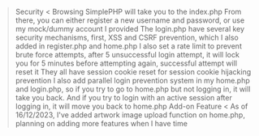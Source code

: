 > Security <
Browsing SimplePHP will take you to the index.php
From there, you can either register a new username and password, or use my mock/dummy account I provided
The login.php have several key security mechanisms, first, XSS and CSRF prevention, which I also added in register.php and home.php
I also set a rate limit to prevent brute force attempts, after 5 unsuccessful login attempt, it will lock you for 5 minutes before attempting again, successful attempt will reset it
They all have session cookie reset for session cookie hijacking prevention
I also add parallel login prevention system in my home.php and login.php, so if you try to go to home.php but not logging in, it will take you back. And if you try to login with an active session after logging in, it will move you back to home.php
> Add-on Feature <
As of 16/12/2023, I've added artwork image upload function on home.php, planning on adding more features when I have time

